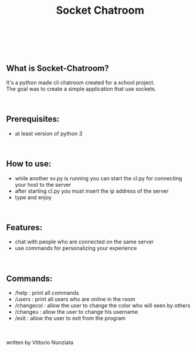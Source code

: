 <h1 align='center'>
  <p>Socket Chatroom</p>
</h1>
<br/>
<br/>
<br/>
<br/>

What is Socket-Chatroom?
-
It's a python made cli chatroom created for a school project.
<br/>
The goal was to create a simple application that use sockets.

<br/>

Prerequisites:
-
- at least version of python 3
<br/>

How to use:
-
- while another sv.py is running you can start the cl.py for connecting your host to the server
- after starting cl.py you must insert the ip address of the server
- type and enjoy
<br/>

Features:
-
- chat with people who are connected on the same server
- use commands for personalizing your experience
<br/>

Commands:
-
- /help : print all commands
- /users : print all users who are online in the room
- /changecol : allow the user to change the color who will seen by others
- /changeu : allow the user to change his username
- /exit : allow the user to exit from the program
<br/>
<br/>
written by Vittorio Nunziata
